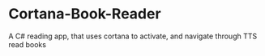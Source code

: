 # Cortana-Book-Reader
A C# reading app, that uses cortana to activate, and navigate through TTS read books
